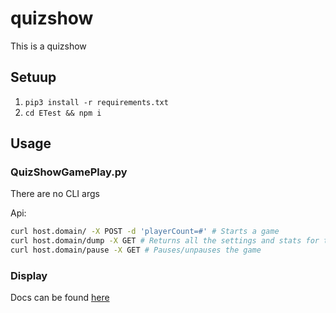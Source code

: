 # quizshow

This is a quizshow

## Setuup

1. `pip3 install -r requirements.txt`
2. `cd ETest && npm i`

## Usage

### QuizShowGamePlay.py

There are no CLI args

Api:

```bash
curl host.domain/ -X POST -d 'playerCount=#' # Starts a game
curl host.domain/dump -X GET # Returns all the settings and stats for the game
curl host.domain/pause -X GET # Pauses/unpauses the game
```

### Display

Docs can be found [here](Display/README.md)